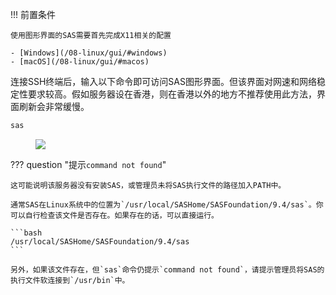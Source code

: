 !!! 前置条件

	使用图形界面的SAS需要首先完成X11相关的配置
	
	- [Windows](/08-linux/gui/#windows)
	- [macOS](/08-linux/gui/#macos)

连接SSH终端后，输入以下命令即可访问SAS图形界面。但该界面对网速和网络稳定性要求较高。假如服务器设在香港，则在香港以外的地方不推荐使用此方法，界面刷新会非常缓慢。

```bash
sas
```

<figure><img src="/assets/sas-gui.png"></figure>

??? question "提示`command not found`"
	
	这可能说明该服务器没有安装SAS，或管理员未将SAS执行文件的路径加入PATH中。
	
	通常SAS在Linux系统中的位置为`/usr/local/SASHome/SASFoundation/9.4/sas`。你可以自行检查该文件是否存在。如果存在的话，可以直接运行。
	
	```bash
	/usr/local/SASHome/SASFoundation/9.4/sas
	```
	
	另外，如果该文件存在，但`sas`命令仍提示`command not found`，请提示管理员将SAS的执行文件软连接到`/usr/bin`中。